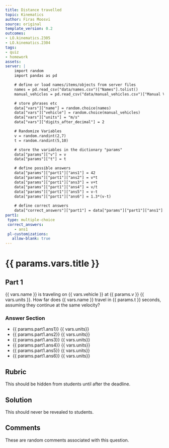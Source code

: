 ```yaml
---
title: Distance travelled
topic: Kinematics
author: Firas Moosvi
source: original
template_version: 0.2
outcomes:
- LO.kinematics.2305
- LO.kinematics.2304
tags:
- quiz
- homework
assets:
server: |
    import random
    import pandas as pd

    # define or load names/items/objects from server files
    names = pd.read_csv("data/names.csv")["Names"].tolist()
    manual_vehicles = pd.read_csv("data/manual_vehicles.csv")["Manual Vehicles"].tolist()

    # store phrases etc
    data["vars"]["name"] = random.choice(names)
    data["vars"]["vehicle"] = random.choice(manual_vehicles)
    data["vars"]["units"] = "m/s"
    data["vars"]["digits_after_decimal"] = 2

    # Randomize Variables
    v = random.randint(2,7)
    t = random.randint(5,10)

    # store the variables in the dictionary "params"
    data["params"]["v"] = v
    data["params"]["t"] = t

    # define possible answers
    data["params"]["part1"]["ans1"] = 42
    data["params"]["part1"]["ans2"] = v*t
    data["params"]["part1"]["ans3"] = v+t
    data["params"]["part1"]["ans4"] = v/t
    data["params"]["part1"]["ans5"] = v-t
    data["params"]["part1"]["ans6"] = 1.3*(v-t)
    
    # define correct answers
    data["correct_answers"]["part1"] = data["params"]["part1"]["ans1"]    
part1:
 type: multiple-choice 
 correct_answers: 
    - ans1
 pl-customizations:
   allow-blank: true
---
```


# {{ params.vars.title }}

## Part 1

{{ vars.name }} is traveling on {{ vars.vehicle }} at {{ params.v }} {{ vars.units }}.
How far does {{ vars.name }} travel in {{ params.t }} seconds, assuming they continue at the same velocity?

### Answer Section

- {{ params.part1.ans1}} {{ vars.units}} 
- {{ params.part1.ans2}} {{ vars.units}} 
- {{ params.part1.ans3}} {{ vars.units}} 
- {{ params.part1.ans4}} {{ vars.units}} 
- {{ params.part1.ans5}} {{ vars.units}} 
- {{ params.part1.ans6}} {{ vars.units}} 

## Rubric

This should be hidden from students until after the deadline.

## Solution

This should never be revealed to students.

## Comments

These are random comments associated with this question.
